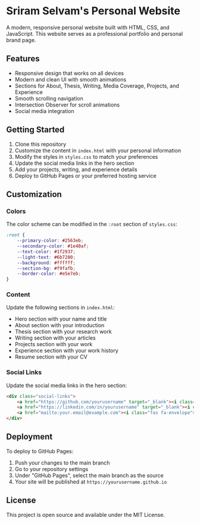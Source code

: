 # Sriram Selvam's Personal Website

A modern, responsive personal website built with HTML, CSS, and JavaScript. This website serves as a professional portfolio and personal brand page.

## Features

- Responsive design that works on all devices
- Modern and clean UI with smooth animations
- Sections for About, Thesis, Writing, Media Coverage, Projects, and Experience
- Smooth scrolling navigation
- Intersection Observer for scroll animations
- Social media integration

## Getting Started

1. Clone this repository
2. Customize the content in `index.html` with your personal information
3. Modify the styles in `styles.css` to match your preferences
4. Update the social media links in the hero section
5. Add your projects, writing, and experience details
6. Deploy to GitHub Pages or your preferred hosting service

## Customization

### Colors
The color scheme can be modified in the `:root` section of `styles.css`:

```css
:root {
    --primary-color: #2563eb;
    --secondary-color: #1e40af;
    --text-color: #1f2937;
    --light-text: #6b7280;
    --background: #ffffff;
    --section-bg: #f9fafb;
    --border-color: #e5e7eb;
}
```

### Content
Update the following sections in `index.html`:
- Hero section with your name and title
- About section with your introduction
- Thesis section with your research work
- Writing section with your articles
- Projects section with your work
- Experience section with your work history
- Resume section with your CV

### Social Links
Update the social media links in the hero section:

```html
<div class="social-links">
    <a href="https://github.com/yourusername" target="_blank"><i class="fab fa-github"></i></a>
    <a href="https://linkedin.com/in/yourusername" target="_blank"><i class="fab fa-linkedin"></i></a>
    <a href="mailto:your.email@example.com"><i class="fas fa-envelope"></i></a>
</div>
```

## Deployment

To deploy to GitHub Pages:

1. Push your changes to the main branch
2. Go to your repository settings
3. Under "GitHub Pages", select the main branch as the source
4. Your site will be published at `https://yourusername.github.io`

## License

This project is open source and available under the MIT License.